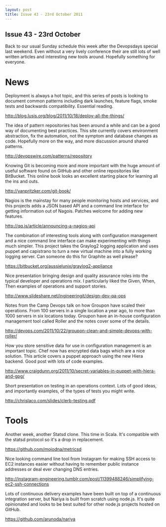 ```yaml
--- 
layout: post
title: Issue 43 - 23rd October 2011
---
```


## Issue 43 - 23rd October

Back to our usual Sunday schedule this week after the Devopsdays special
last weekend. Even without a very lively conference their are still lots
of well written articles and interesting new tools around. Hopefully
something for everyone.


News
====

Deployment is always a hot topic, and this series of posts is looking to
document common patterns including dark launches, feature flags, smoke
tests and backwards compatibility. Essential reading.

http://blog.lusis.org/blog/2011/10/18/deploy-all-the-things/


The idea of pattern repositories has been around a while and can be a
good way of documenting best practices. This site currently covers
environment abstraction, fix the automation, not the symptom and
database changes as code. Hopefully more on the way, and more discussion
around shared patterns.

http://devopswire.com/patterns/repository


Knowing Git is becoming more and more important with the huge amount of
useful software found on GitHub and other online repositories like
BitBucket. This online book looks an excellent starting place for
learning all the ins and outs.

http://yanpritzker.com/git-book/


Nagios is the mainstay for many people monitoring hosts and services,
and this projects adds a JSON based API and a command line interface for
getting information out of Nagois. Patches welcome for adding new
features.

http://qq.is/article/announcing-a-nagios-api


The combination of interesting tools along with configuration management
and a nice command line interface can make experimenting with things
much simpler. This project takes the Graylog2 logging application and
uses puppet and capistrano to turn a new virtual machine into a fully
working logging server. Can someone do this for Graphite as well please?

https://bitbucket.org/aussielunix/graylog2-appliance


Nice presentation bringing design and quality assurance roles into the
typical developer and operations mix. I particularly liked the Given,
When, Then examples of operations and support stories.

http://www.slideshare.net/ingineeringit/design-dev-qa-ops


Notes from the Camp Devops talk on how Groupon have scaled their
operations. From 100 servers in a single location a year ago, to more
than 1000 servers in six locations today. Groupon have an in-house
configuration management tool called Roller and the notes cover some of
the details.

http://devops.com/2011/10/22/groupon-clean-and-simple-devops-with-roller/


How you store sensitive data for use in configuration management is an
important topic. Chef now has encrypted data bags which are a nice
solution. This article covers a puppet approach using the new Hiera
backend. Good post with lots of code examples.

http://www.craigdunn.org/2011/10/secret-variables-in-puppet-with-hiera-and-gpg/


Short presentation on testing in an operations context. Lots of good
ideas, and importantly examples, of the types of tests you might write.

http://chrislaco.com/slides/clerb-testing.pdf


Tools
====

Another week, another Statsd clone. This time in Scala. It's compatible
with the statsd protocol so it's a drop in replacement.

https://github.com/mojodna/metricsd


Nice looking command line tool from Instagram for making SSH access to
EC2 instances easier without having to remember public instance
addresses or deal ever changing DNS entries.

http://instagram-engineering.tumblr.com/post/11399488246/simplifying-ec2-ssh-connections


Lots of continuous delivery examples have been built on top of a
continuous integration server, but Nariya is built from scratch using
node.js. It's quite opinionated and looks to be best suited for other
node.js projects hosted on GitHub.

https://github.com/arunoda/nariya

